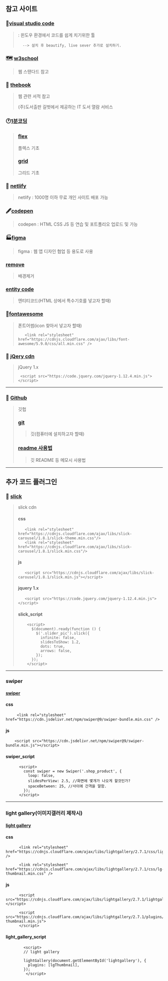 ## 참고 사이트 


### 🥇[visual studio code](https://code.visualstudio.com/)
    
> : 윈도우 환경에서 코드를 쉽게 치기위한 툴
>   
>
>       --> 설치 후 beautify, live sever 추가로 설치하기.



### 🗺️ [w3school](https://www.w3schools.com/)

> 웹 스탠다드 참고
>


### 📖 [thebook](https://thebook.io/)

> 웹 관련 서적 참고    
>
>(주)도서출판 길벗에서 제공하는 IT 도서 열람 서비스
>


### 🕐[1분코딩](https://studiomeal.com/)
>
> ### [flex](https://studiomeal.com/archives/197)
>  플렉스 기초
>
> ### [grid](https://studiomeal.com/archives/533)
>  그리드 기초
> 
>

### 🔲 [netlify](https://www.netlify.com/)
> netlify : 1000명 이하 무료 개인 사이트 배포 가능
> 
>

### 🖋️[codepen](https://codepen.io/)
> codepen : HTML CSS JS 등 연습 및 포트폴리오 업로드 및 가능
> 
>


### 🏭[figma](https://www.figma.com/)
> figma : 웹 앱 디자인 협업 등 용도로 사용
> 
>

### [remove](https://www.remove.bg/ko)
>  배경제거
> 
>

### [entity code](https://entitycode.com/)
>  엔티티코드(HTML 상에서 특수기호를 넣고자 할때)
> 
>

### 📁[fontawesome](https://fontawesome.com/)
>  폰트어썸(icon 찾아서 넣고자 할때)
>
>
>        <link rel="stylesheet" href="https://cdnjs.cloudflare.com/ajax/libs/font-awesome/5.9.0/css/all.min.css" />​
>


### 🧩 [jQery cdn](https://releases.jquery.com/)
> jQuery 1.x
>
>      <script src="https://code.jquery.com/jquery-1.12.4.min.js"></script>​
>

----------------------

### 🔰 [Github](https://github.com/)
> 깃헙
>
>
> ### [git](https://git-scm.com/downloads)
> > 깃(컴퓨터에 설치하고자 할때)
>
>
> ### [readme 사용법](https://m.blog.naver.com/jooeun0502/221956294941)
> > 깃 README 등 메모시 사용법
>
>
--------------------------



## 추가 코드 플러그인



### 🎰 [slick](https://kenwheeler.github.io/slick/)
> slick cdn
>
> #### css
>
>        <link rel="stylesheet" href="https://cdnjs.cloudflare.com/ajax/libs/slick-carousel/1.8.1/slick-theme.min.css"/>
>        <link rel="stylesheet" href="https://cdnjs.cloudflare.com/ajax/libs/slick-carousel/1.8.1/slick.min.css"/>
>
> #### js
>
>        <script src="https://cdnjs.cloudflare.com/ajax/libs/slick-carousel/1.8.1/slick.min.js"></script>
>
> #### jquery 1.x
>
>        <script src="https://code.jquery.com/jquery-1.12.4.min.js"></script>
>
> #### slick_script
>
>         <script>
>           $(document).ready(function () {
>             $('.slider_pic').slick({
>               infinite: false,
>               slidesToShow: 1.2,
>               dots: true,
>               arrows: false,
>             });
>           });
>         </script>


---------------------------

### swiper
#### [swiper](https://swiperjs.com/)

#### css

         <link rel="stylesheet" href="https://cdn.jsdelivr.net/npm/swiper@9/swiper-bundle.min.css" />
         
#### js

        <script src="https://cdn.jsdelivr.net/npm/swiper@9/swiper-bundle.min.js"></script>


#### swiper_script

          <script>
            const swiper = new Swiper('.shop_product', {
              loop: false,
              slidesPerView: 2.5, //화면에 몇개가 나오게 할것인가?
              spaceBetween: 25, //사이에 간격을 말함.
            });
          </script>

---------------------------------------

### light gallery(이미지갤러리 제작시)
#### [light gallery](https://www.lightgalleryjs.com/)

#### css

          <link rel="stylesheet" href="https://cdnjs.cloudflare.com/ajax/libs/lightgallery/2.7.1/css/lightgallery.min.css" />

          <link rel="stylesheet" href="https://cdnjs.cloudflare.com/ajax/libs/lightgallery/2.7.1/css/lg-thumbnail.min.css" />
          

#### js

          <script src="https://cdnjs.cloudflare.com/ajax/libs/lightgallery/2.7.1/lightgallery.min.js"></script>

          <script src="https://cdnjs.cloudflare.com/ajax/libs/lightgallery/2.7.1/plugins/thumbnail/lg-thumbnail.min.js">
          </script>

#### light_gallery_script

            <script>
            // light gallery

            lightGallery(document.getElementById('lightgallery'), {
              plugins: [lgThumbnail],
            });
             </script>

